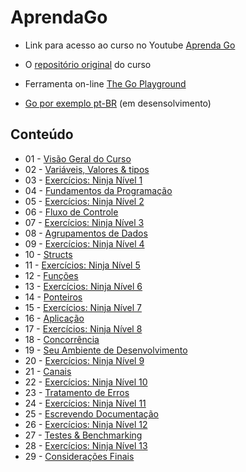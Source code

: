 # AprendaGo

- Link para acesso ao curso no Youtube [Aprenda Go](https://www.youtube.com/c/AprendaGo)

- O [repositório original](https://github.com/vkorbes/aprendago) do curso 

- Ferramenta on-line [The Go Playground](https://go.dev/play/)

- [Go por exemplo pt-BR](https://gobyexample-ptbr.github.io) (em desensolvimento)

## Conteúdo
- 01 - [Visão Geral do Curso](/Unidades/01-visao-geral/readme.md)
- 02 - [Variáveis, Valores & tipos](/Unidades/02-variaveis-valores-tipos/readme.md)
- 03 - [Exercícios: Ninja Nível 1](/Unidades/03-exercicios/)
- 04 - [Fundamentos da Programação](/Unidades/04-fundamentos-da-programacao/readme.md)
- 05 - [Exercícios: Ninja Nível 2](/Unidades/05-exercicios/)
- 06 - [Fluxo de Controle](/Unidades/06-fluxo-de-controle/readme.md)
- 07 - [Exercícios: Ninja Nível 3](/Unidades/07-exercicios/)
- 08 - [Agrupamentos de Dados](/Unidades/08-agrupamentos-de-dados/readme.md)
- 09 - [Exercícios: Ninja Nível 4](/Unidades/09-exercicios/)
- 10 - [Structs](/Unidades/10-structs/readme.md)
- 11 - [Exercícios: Ninja Nível 5](/Unidades/11-exercicios/)
- 12 - [Funções](/Unidades/12-funcoes/readme.md)
- 13 - [Exercícios: Ninja Nível 6](/Unidades/13-exercicios/)
- 14 - [Ponteiros](/Unidades/14-ponteiros/readme.md)
- 15 - [Exercícios: Ninja Nível 7](/Unidades/15-exercicios/)
- 16 - [Aplicação](/Unidades/16-aplicacao/readme.md)
- 17 - [Exercícios: Ninja Nível 8](/Unidades/17-exercicios/)
- 18 - [Concorrência](/Unidades/18-concorrencia/readme.md)
- 19 - [Seu Ambiente de Desenvolvimento](/Unidades/19-seu-ambiente-de-desenvolvimento/readme.md)
- 20 - [Exercícios: Ninja Nível 9](/Unidades/20-exercicios/)
- 21 - [Canais](/Unidades/21-canais/readme.md)
- 22 - [Exercícios: Ninja Nível 10](/Unidades/22-exercicios/)
- 23 - [Tratamento de Erros](/Unidades/23-tratamento-de-erros/readme.md)
- 24 - [Exercícios: Ninja Nível 11](/Unidades/24-exercicios/)
- 25 - [Escrevendo Documentação](/Unidades/25-escrevendo-documentacao/readme.md)
- 26 - [Exercícios: Ninja Nível 12](/Unidades/26-exercicios/)
- 27 - [Testes & Benchmarking](/Unidades/27-testes-benchmarking/readme.md)
- 28 - [Exercícios: Ninja Nível 13](/Unidades/28-exercicios/)
- 29 - [Considerações Finais](/Unidades/29-consideracoes-finais/readme.md)
